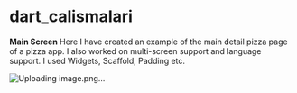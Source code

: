 # dart_calismalari

**Main Screen**
Here I have created an example of the main detail pizza page of a pizza app.
I also worked on multi-screen support and language support.
I used Widgets, Scaffold, Padding etc.

![Uploading image.png…]()
